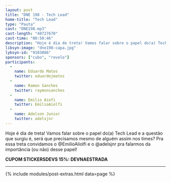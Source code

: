 ```yaml
---
layout: post
title: "DNE 198 - Tech Lead"
home-title: "Tech Lead"
type: "Pauta"
cast: "DNE198.mp3"
cast-length: "48727670"
cast-time: "00:50:46"
description: "Hoje é dia de treta! Vamos falar sobre o papel do(a) Tech Lead e a questão que surgiu é, será que precisamos mesmo de alguém assim nos times? Pra essa treta convidamos o @EmilioAliolfi e o @adelsjnr pra falarmos da importância (ou não) desse papel!"
libsyn-image: "dne198-capa.jpg"
lybsyn-id: "9103886"
sponsors: ["cubo", "revelo"]
participants:
  -
    name: Eduardo Matos
    twitter: eduardojmatos
  -
    name: Ramon Sanches
    twitter: raymonsanches
  -
    name: Emilio Aiofi
    twitter: EmilioAiolfi
  -
    name: Adelson Junior
    twitter: adelsjnr
---
```


Hoje é dia de treta! Vamos falar sobre o papel do(a) Tech Lead e a questão que surgiu é, será que precisamos mesmo de alguém assim nos times? Pra essa treta convidamos o @EmilioAliolfi e o @adelsjnr pra falarmos da importância (ou não) desse papel!

<strong>CUPOM STICKERSDEVS 15%: DEVNAESTRADA</strong>

---

{% include modules/post-extras.html data=page %}
